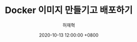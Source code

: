 ---
layout: post
title:  "Docker 이미지 만들기고 배포하기"
date:   2020-10-13 12:00:00 +0800
categories: Setting
image: images/default.jpg
link: https://tootouch.github.io/setting/docker_image_build/
author: 허재혁
---